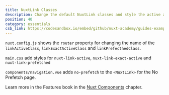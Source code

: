 ```yaml
---
title: NuxtLink Classes
description: Change the default NuxtLink classes and style the active and exact active classes as well as disable prefetch for a specific link
position: 40
category: essentials
csb_link: https://codesandbox.io/embed/github/nuxt-academy/guides-examples/tree/master/03_features/09_components_nuxt-link
---
```


<example-intro></example-intro>

`nuxt.config.js` shows the `router` property for changing the name of the `linkActiveClass`, `linkExactActiveClass` and `linkPrefecthedClass`.

`main.css` add styles for `nuxt-link-active`, `nuxt-link-exact-active` and `nuxt-link-prefetched`

`components/navigation.vue` adds `no-prefetch` to the `<NuxtLink>` for the No Prefetch page.

<base-alert type="next">

Learn more in the Features book in the [Nuxt Components](/guides/features/nuxt-components#link-classes) chapter.

</base-alert>

<code-sandbox :src="csb_link"></code-sandbox>
